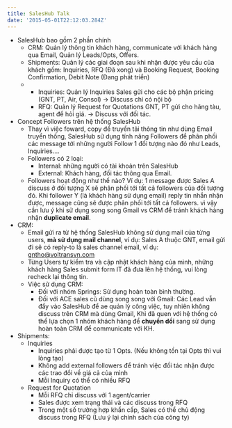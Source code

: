 ```yaml
---
title: SalesHub Talk
date: '2015-05-01T22:12:03.284Z'
---
```


- SalesHub bao gồm 2 phần chính 
  - CRM: Quản lý thông tin khách hàng, communicate với khách hàng qua Email, Quản lý Leads/Opts, Offers. 
  - Shipments: Quản lý các giai đoạn sau khi nhận được yêu cầu của khách gồm: Inquiries, RFQ (Đã xong) và Booking Request, Booking Confirmation, Debit Note (Đang phát triển) 
  - - Inquiries: Quản lý Inquiries Sales gửi cho các bộ phận pricing (GNT, PT, Air, Consol) -> Discuss chỉ có nội bộ 
    - RFQ: Quản lý Request for Quotations GNT, PT gửi cho hãng tàu, agent để hỏi giá. -> Discuss với đối tác. 
- Concept Followers trên hệ thống SalesHub 
  - Thay vì việc foward, copy để truyển tải thông tin như dùng Email truyển thống, SalesHub sử dụng tính năng Followers để phân phối các message tới những người Follow 1 đối tượng nào đó như Leads, Inquiries…. 
  - Followers có 2 loại: 
    - Internal: những người có tài khoản trên SalesHub 
    - External: Khách hàng, đối tác thông qua Email. 
  - Followers hoạt động như thế nào? Ví dụ: 1 message được Sales A discuss ở đối tượng X sẽ phân phối tới tất cả followers của đối tượng đó. Khi follower Y (là khách hàng sử dụng email) reply tin nhắn nhận được, message cũng sẽ được phân phối tới tất cả followers. vì vậy cần lưu ý khi sử dụng song song Gmail vs CRM để tránh khách hàng nhận **duplicate email**. 
- CRM: 
  - Email gửi ra từ hệ thống SalesHub không sử dụng mail của từng users, **mà sử dụng mail channel**, ví dụ: Sales A thuộc GNT, email gửi đi sẽ có reply-to là sales channel email, ví dụ: [gntho@voltransvn.com](mailto:gntho@voltransvn.com) 
  - Từng Users tự kiểm tra và cập nhật khách hàng của mình, những khách hàng Sales submit form IT đã đưa lên hệ thống, vui lòng recheck lại thông tin. 
  - Việc sử dụng CRM: 
    - Đối với nhóm Springs: Sử dụng hoàn toàn bình thường. 
    - Đối với ACE sales cũ dùng song song với Gmail: Các Lead vẫn đẩy vào SalesHub để ae quản lý công việc, tuy nhiên không discuss trên CRM mà dùng Gmail, Khi đã quen với hệ thống có thể lựa chọn 1 nhóm khách hàng để **chuyển dổi** sang sử dụng hoàn toàn CRM để communicate với KH. 
- Shipments: 
  - Inquiries 
    - Inquiries phải được tạo từ 1 Opts. (Nếu không tồn tại Opts thì vui lòng tạo) 
    - Không add external followers để tránh việc đối tác nhận được các trao đổi về giá cả của mình 
    - Mỗi Inquiry có thể có nhiều RFQ 
  - Request for Quotation 
    - Mỗi RFQ chỉ discuss với 1 agent/carrier 
    - Sales được xem trạng thái và các discuss trong RFQ 
    - Trong một số trường hợp khẩn cấp, Sales có thể chủ động discuss trong RFQ (Lưu ý lại chính sách của công ty) 